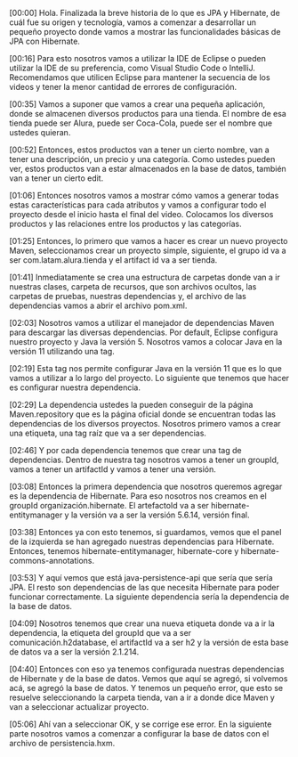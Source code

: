 [00:00] Hola. Finalizada la breve historia de lo que es JPA y Hibernate, de cuál fue su origen y tecnología, vamos a comenzar a desarrollar un pequeño proyecto donde vamos a mostrar las funcionalidades básicas de JPA con Hibernate.

[00:16] Para esto nosotros vamos a utilizar la IDE de Eclipse o pueden utilizar la IDE de su preferencia, como Visual Studio Code o IntelliJ. Recomendamos que utilicen Eclipse para mantener la secuencia de los videos y tener la menor cantidad de errores de configuración.

[00:35] Vamos a suponer que vamos a crear una pequeña aplicación, donde se almacenen diversos productos para una tienda. El nombre de esa tienda puede ser Alura, puede ser Coca-Cola, puede ser el nombre que ustedes quieran.

[00:52] Entonces, estos productos van a tener un cierto nombre, van a tener una descripción, un precio y una categoría. Como ustedes pueden ver, estos productos van a estar almacenados en la base de datos, también van a tener un cierto edit.

[01:06] Entonces nosotros vamos a mostrar cómo vamos a generar todas estas características para cada atributos y vamos a configurar todo el proyecto desde el inicio hasta el final del video. Colocamos los diversos productos y las relaciones entre los productos y las categorías.

[01:25] Entonces, lo primero que vamos a hacer es crear un nuevo proyecto Maven, seleccionamos crear un proyecto simple, siguiente, el grupo id va a ser com.latam.alura.tienda y el artifact id va a ser tienda.

[01:41] Inmediatamente se crea una estructura de carpetas donde van a ir nuestras clases, carpeta de recursos, que son archivos ocultos, las carpetas de pruebas, nuestras dependencias y, el archivo de las dependencias vamos a abrir el archivo pom.xml.

[02:03] Nosotros vamos a utilizar el manejador de dependencias Maven para descargar las diversas dependencias. Por default, Eclipse configura nuestro proyecto y Java la versión 5. Nosotros vamos a colocar Java en la versión 11 utilizando una tag.

[02:19] Esta tag nos permite configurar Java en la versión 11 que es lo que vamos a utilizar a lo largo del proyecto. Lo siguiente que tenemos que hacer es configurar nuestra dependencia.

[02:29] La dependencia ustedes la pueden conseguir de la página Maven.repository que es la página oficial donde se encuentran todas las dependencias de los diversos proyectos. Nosotros primero vamos a crear una etiqueta, una tag raíz que va a ser dependencias.

[02:46] Y por cada dependencia tenemos que crear una tag de dependencias. Dentro de nuestra tag nosotros vamos a tener un groupId, vamos a tener un artifactId y vamos a tener una versión.

[03:08] Entonces la primera dependencia que nosotros queremos agregar es la dependencia de Hibernate. Para eso nosotros nos creamos en el groupId organización.hibernate. El artefactoId va a ser hibernate-entitymanager y la versión va a ser la versión 5.6.14, versión final.

[03:38] Entonces ya con esto tenemos, si guardamos, vemos que el panel de la izquierda se han agregado nuestras dependencias para Hibernate. Entonces, tenemos hibernate-entitymanager, hibernate-core y hibernate-commons-annotations.

[03:53] Y aquí vemos que está java-persistence-api que sería que sería JPA. El resto son dependencias de las que necesita Hibernate para poder funcionar correctamente. La siguiente dependencia sería la dependencia de la base de datos.

[04:09] Nosotros tenemos que crear una nueva etiqueta donde va a ir la dependencia, la etiqueta del groupId que va a ser comunicación.h2database, el artifactId va a ser h2 y la versión de esta base de datos va a ser la versión 2.1.214.

[04:40] Entonces con eso ya tenemos configurada nuestras dependencias de Hibernate y de la base de datos. Vemos que aquí se agregó, si volvemos acá, se agregó la base de datos. Y tenemos un pequeño error, que esto se resuelve seleccionando la carpeta tienda, van a ir a donde dice Maven y van a seleccionar actualizar proyecto.

[05:06] Ahí van a seleccionar OK, y se corrige ese error. En la siguiente parte nosotros vamos a comenzar a configurar la base de datos con el archivo de persistencia.hxm.

